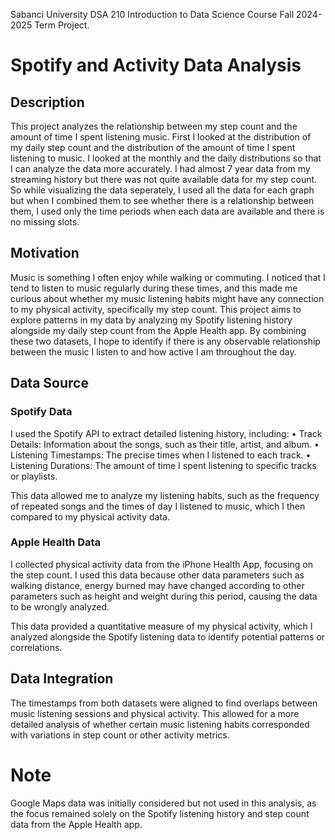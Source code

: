 Sabanci University DSA 210 Introduction to Data Science Course Fall 2024-2025 Term Project.

# Spotify and Activity Data Analysis

## Description ##
This project analyzes the relationship between my step count and the amount of time I spent listening music. First I looked at the distribution of my daily step count and the distribution of the amount of time I spent listening to music. I looked at the monthly and the daily distributions so that I can analyze the data more accurately. I had almost 7 year data from my streaming history but there was not quite available data for my step count. So while visualizing the data seperately, I used all the data for each graph but when I combined them to see whether there is a relationship between them, I used only the time periods when each data are available and there is no missing slots. 


## Motivation ##
Music is something I often enjoy while walking or commuting. I noticed that I tend to listen to music regularly during these times, and this made me curious about whether my music listening habits might have any connection to my physical activity, specifically my step count.
This project aims to explore patterns in my data by analyzing my Spotify listening history alongside my daily step count from the Apple Health app. By combining these two datasets, I hope to identify if there is any observable relationship between the music I listen to and how active I am throughout the day.

## Data Source ##
### Spotify Data ###

I used the Spotify API to extract detailed listening history, including:
	•	Track Details: Information about the songs, such as their title, artist, and album.
	•	Listening Timestamps: The precise times when I listened to each track.
	•	Listening Durations: The amount of time I spent listening to specific tracks or playlists.

This data allowed me to analyze my listening habits, such as the frequency of repeated songs and the times of day I listened to music, which I then compared to my physical activity data.

### Apple Health Data ###

I collected physical activity data from the iPhone Health App, focusing on the step count. I used this data because other data parameters such as walking distance, energy burned may have changed according to other parameters such as height and weight during this period, causing the data to be wrongly analyzed.

This data provided a quantitative measure of my physical activity, which I analyzed alongside the Spotify listening data to identify potential patterns or correlations.

## Data Integration

The timestamps from both datasets were aligned to find overlaps between music listening sessions and physical activity. This allowed for a more detailed analysis of whether certain music listening habits corresponded with variations in step count or other activity metrics.

# Note

Google Maps data was initially considered but not used in this analysis, as the focus remained solely on the Spotify listening history and step count data from the Apple Health app.





